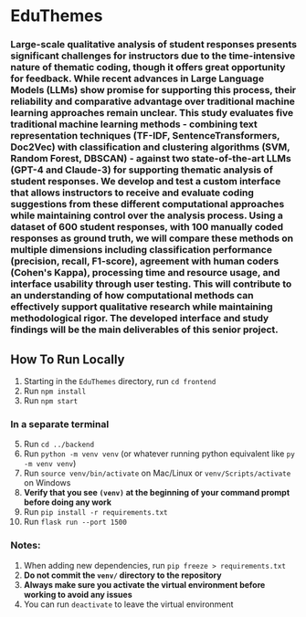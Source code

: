 # EduThemes

### Large-scale qualitative analysis of student responses presents significant challenges for instructors due to the time-intensive nature of thematic coding, though it offers great opportunity for feedback. While recent advances in Large Language Models (LLMs) show promise for supporting this process, their reliability and comparative advantage over traditional machine learning approaches remain unclear. This study evaluates five traditional machine learning methods - combining text representation techniques (TF-IDF, SentenceTransformers, Doc2Vec) with classification and clustering algorithms (SVM, Random Forest, DBSCAN) - against two state-of-the-art LLMs (GPT-4 and Claude-3) for supporting thematic analysis of student responses. We develop and test a custom interface that allows instructors to receive and evaluate coding suggestions from these different computational approaches while maintaining control over the analysis process. Using a dataset of 600 student responses, with 100 manually coded responses as ground truth, we will compare these methods on multiple dimensions including classification performance (precision, recall, F1-score), agreement with human coders (Cohen's Kappa), processing time and resource usage, and interface usability through user testing. This will contribute to an understanding of how computational methods can effectively support qualitative research while maintaining methodological rigor. The developed interface and study findings will be the main deliverables of this senior project.

## How To Run Locally
1. Starting in the `EduThemes` directory, run `cd frontend`
2. Run `npm install`
3. Run `npm start`

### In a separate terminal

5. Run `cd ../backend`
6. Run `python -m venv venv` (or whatever running python equivalent like `py -m venv venv`)
7. Run `source venv/bin/activate` on Mac/Linux or `venv/Scripts/activate` on Windows
8. **Verify that you see `(venv)` at the beginning of your command prompt before doing any work**
9. Run `pip install -r requirements.txt`
10. Run `flask run --port 1500`

### Notes:
1. When adding new dependencies, run `pip freeze > requirements.txt`
2. **Do not commit the `venv/` directory to the repository**
3. **Always make sure you activate the virtual environment before working to avoid any issues**
4. You can run `deactivate` to leave the virtual environment
